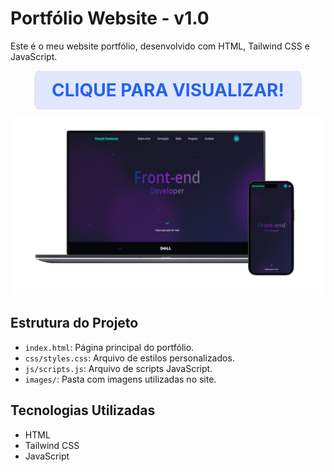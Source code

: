 # Portfólio Website - v1.0

Este é o meu website portfólio, desenvolvido com HTML, Tailwind CSS e JavaScript.

<p align="center">
    <strong style="font-size:2em; color:#2563eb; background:#e0e7ff; padding:0.5em 1em; border-radius:8px; display:inline-block;">
        CLIQUE PARA VISUALIZAR!
    </strong>
</p>

<p align="center">
  <a href="https://davydportfoliowebsite.vercel.app/" target="_blank">
    <img src="/images/mocup-desktop-mobile.svg/" alt="Demonstração do Portfólio" width="900"/>
  </a>
</p>




## Estrutura do Projeto
- `index.html`: Página principal do portfólio.
- `css/styles.css`: Arquivo de estilos personalizados.
- `js/scripts.js`: Arquivo de scripts JavaScript.
- `images/`: Pasta com imagens utilizadas no site.

## Tecnologias Utilizadas
- HTML
- Tailwind CSS
- JavaScript
